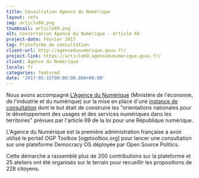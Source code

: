 ```yaml
---
title: Consultation Agence du Numérique
layout: refs
img: article69.png
thumbnail: article69.png
alt: Concertation Agence du Numérique - Article 69
project-date: Février 2017
tag: Plateforme de consultation
client-url: http://agencedunumerique.gouv.fr/
project-link: https://article69.agencedunumerique.gouv.fr/
client: Agence du Numérique
locale: fr
categories: featured
date: '2017-02-15T00:00:00.000+00:00'
---
```


Nous avons accompagné [L'Agence du Numérique](http://agencedunumerique.gouv.fr/) (Ministère de l'économie, de l'industrie et du numérique) sur la mise en place d'une [instance de consultation](https://article69.agencedunumerique.gouv.fr/) dont le but était de construire les "orientations nationales pour le développement des usages et des services numériques dans les territoires" prévues par l'article 69 de la loi pour une République numérique.

L'Agence du Numérique est la première administration française a avoir utilisé le portail OGP Toolbox [ogptoolbox.org] pour lancer une consultation sur une plateforme Democracy OS déployée par Open Source Politics.

Cette démarche a rassemblé plus de 200 contributions sur la plateforme et 25 ateliers ont été organisés sur le terrain pour recueillir les propositions de 228 citoyens.

